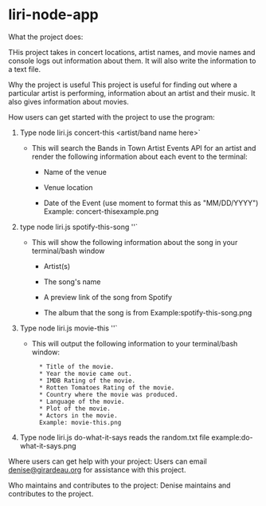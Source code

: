 # liri-node-app
What the project does:

THis project takes in concert locations, artist names, and  movie names and console logs out information about them. It will also write the information to a text file.

Why the project is useful
This project is useful for finding out where a particular artist is performing, information about an artist and their music. It also gives information about movies. 

How users can get started with the project
to use the program:
1) Type node liri.js concert-this <artist/band name here>`

   * This will search the Bands in Town Artist Events API for an artist and render the following information about each event to the terminal:

     * Name of the venue

     * Venue location

     * Date of the Event (use moment to format this as "MM/DD/YYYY")
     Example: concert-thisexample.png
     
2) type node liri.js spotify-this-song '<song name here>'`

   * This will show the following information about the song in your terminal/bash window

     * Artist(s)

     * The song's name

     * A preview link of the song from Spotify

     * The album that the song is from
     Example:spotify-this-song.png
3) Type node liri.js movie-this '<movie name here>'`

   * This will output the following information to your terminal/bash window:

     ```
       * Title of the movie.
       * Year the movie came out.
       * IMDB Rating of the movie.
       * Rotten Tomatoes Rating of the movie.
       * Country where the movie was produced.
       * Language of the movie.
       * Plot of the movie.
       * Actors in the movie.
       Example: movie-this.png
4) Type node liri.js do-what-it-says
reads the random.txt file example:do-what-it-says.png

Where users can get help with your project:
Users can email denise@girardeau.org for assistance with this project.

Who maintains and contributes to the project:
Denise maintains and contributes to the project. 